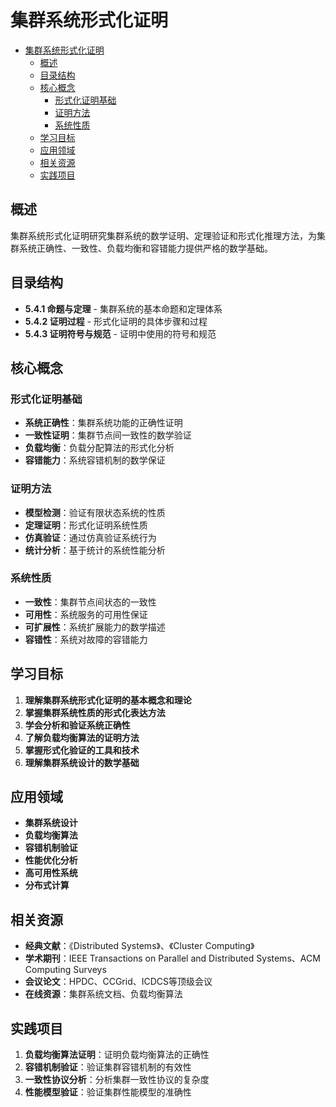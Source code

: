# 集群系统形式化证明


<!-- TOC START -->

- [集群系统形式化证明](#集群系统形式化证明)
  - [概述](#概述)
  - [目录结构](#目录结构)
  - [核心概念](#核心概念)
    - [形式化证明基础](#形式化证明基础)
    - [证明方法](#证明方法)
    - [系统性质](#系统性质)
  - [学习目标](#学习目标)
  - [应用领域](#应用领域)
  - [相关资源](#相关资源)
  - [实践项目](#实践项目)

<!-- TOC END -->

## 概述

集群系统形式化证明研究集群系统的数学证明、定理验证和形式化推理方法，为集群系统正确性、一致性、负载均衡和容错能力提供严格的数学基础。

## 目录结构

- **5.4.1 命题与定理** - 集群系统的基本命题和定理体系
- **5.4.2 证明过程** - 形式化证明的具体步骤和过程
- **5.4.3 证明符号与规范** - 证明中使用的符号和规范

## 核心概念

### 形式化证明基础

- **系统正确性**：集群系统功能的正确性证明
- **一致性证明**：集群节点间一致性的数学验证
- **负载均衡**：负载分配算法的形式化分析
- **容错能力**：系统容错机制的数学保证

### 证明方法

- **模型检测**：验证有限状态系统的性质
- **定理证明**：形式化证明系统性质
- **仿真验证**：通过仿真验证系统行为
- **统计分析**：基于统计的系统性能分析

### 系统性质

- **一致性**：集群节点间状态的一致性
- **可用性**：系统服务的可用性保证
- **可扩展性**：系统扩展能力的数学描述
- **容错性**：系统对故障的容错能力

## 学习目标

1. **理解集群系统形式化证明的基本概念和理论**
2. **掌握集群系统性质的形式化表达方法**
3. **学会分析和验证系统正确性**
4. **了解负载均衡算法的证明方法**
5. **掌握形式化验证的工具和技术**
6. **理解集群系统设计的数学基础**

## 应用领域

- **集群系统设计**
- **负载均衡算法**
- **容错机制验证**
- **性能优化分析**
- **高可用性系统**
- **分布式计算**

## 相关资源

- **经典文献**：《Distributed Systems》、《Cluster Computing》
- **学术期刊**：IEEE Transactions on Parallel and Distributed Systems、ACM Computing Surveys
- **会议论文**：HPDC、CCGrid、ICDCS等顶级会议
- **在线资源**：集群系统文档、负载均衡算法

## 实践项目

1. **负载均衡算法证明**：证明负载均衡算法的正确性
2. **容错机制验证**：验证集群容错机制的有效性
3. **一致性协议分析**：分析集群一致性协议的复杂度
4. **性能模型验证**：验证集群性能模型的准确性
